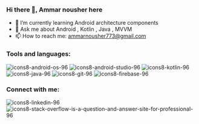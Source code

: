 ### Hi there 👋, Ammar nousher here

<!--
**ammar-nousher-ali/ammar-nousher-ali** is a ✨ _special_ ✨ repository because its `README.md` (this file) appears on your GitHub profile.
-->

<!--
Here are some ideas to get you started:

- 🔭 I’m currently working on Android Kotlin
-->
- 🌱 I’m currently learning Android architecture components
- 💬 Ask me about Android , Kotlin , Java , MVVM
- 📫 How to reach me: ammarnousher773@gmail.com

### Tools and languages:

![[icons8-android-os-96](https://user-images.githubusercontent.com/50176159/203555368-1d39522c-be3b-40d7-9eb9-d532a21da158.png)](https://developer.android.com/)
![icons8-android-studio-96](https://user-images.githubusercontent.com/50176159/203556428-b8d93403-268e-49dc-b22e-2109922bd27a.png)
![icons8-kotlin-96](https://user-images.githubusercontent.com/50176159/203556497-5f423fde-fdf5-4f05-b880-7eb961baaf6b.png)
![icons8-java-96](https://user-images.githubusercontent.com/50176159/203556561-1f3306a9-d1ee-47ab-a5a1-ba0d0a6c5f6b.png)
![icons8-git-96](https://user-images.githubusercontent.com/50176159/203556619-126c3c16-1678-4b17-bc5a-c7b3804ed788.png)
![icons8-firebase-96](https://user-images.githubusercontent.com/50176159/203556739-83b881fb-c01d-48d2-abdd-aa7df68fbcc0.png)


### Connect with me:

![icons8-linkedin-96](https://user-images.githubusercontent.com/50176159/203557595-e4d89fec-b842-411e-8ece-14a42b2589df.svg)
![icons8-stack-overflow-is-a-question-and-answer-site-for-professional-96](https://user-images.githubusercontent.com/50176159/203558293-ec79a165-409a-45cd-86ef-d3c623854969.png)



<!--
- 😄 Pronouns: ...
- ⚡ Fun fact: ...

- 👯 I’m looking to collaborate on open source projects

- 🤔 I’m looking for help with ...
-->
